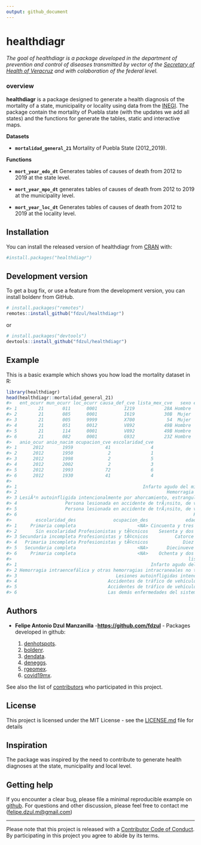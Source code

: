 ```yaml
---
output: github_document
---
```


<!-- README.md is generated from README.Rmd. Please edit that file -->



# healthdiagr

<!-- badges: start -->
<!-- badges: end -->

*The goal of healthdiagr is a package developed in the department of prevention and control of diseases transmitted by vector of the [Secretary of Health of Veracruz](https://www.ssaver.gob.mx/) and with colaboration of the federal level.*

### **overview**

**healthdiagr** is a package designed to generate a health diagnosis of the mortality of a state, municipality or locality using data from the [INEGI](https://www.inegi.org.mx/programas/mortalidad/#Datos_abiertos). The package contain the mortality of Puebla state (with the updates we add all states) and the functions for generate the tables, static and interactive maps.


**Datasets**

  - **`mortalidad_general_21`** Mortality of Puebla State (2012_2019).

**Functions**

  - **`mort_year_edo_dt`** Generates tables of causes of death from 2012 to 2019 at the state level.
  
  - **`mort_year_mpo_dt`** generates tables of causes of death from 2012 to 2019 at the municipality level.
  
  - **`mort_year_loc_dt`** Generates tables of causes of death from 2012 to 2019 at the locality level.

## Installation

You can install the released version of healthdiagr from [CRAN](https://CRAN.R-project.org) with:

``` r
#install.packages("healthdiagr")
```

## Development version

To get a bug fix, or use a feature from the development version, you can install boldenr from GitHub.

``` r
# install.packages("remotes")
remotes::install_github("fdzul/healthdiagr")
```
or

``` r
# install.packages("devtools")
devtools::install_github("fdzul/healthdiagr")
```

## Example

This is a basic example which shows you how load the mortality dataset in R:


```r
library(healthdiagr)
head(healthdiagr::mortalidad_general_21)
#>   ent_ocurr mun_ocurr loc_ocurr causa_def_cve lista_mex_cve   sexo edad_cve
#> 1        21       011      0001          I219           28A Hombre     4053
#> 2        21       085      0001          I619           30B  Mujer     4062
#> 3        21       005      9999          X700            54  Mujer     4014
#> 4        21       051      0012          V892           49B Hombre     4010
#> 5        21       114      0001          V892           49B Hombre     4019
#> 6        21       082      0001          G932           23Z Hombre     4082
#>   anio_ocur anio_nacim ocupacion_cve escolaridad_cve
#> 1      2012       1959            41               4
#> 2      2012       1950             2               1
#> 3      2012       1998             2               5
#> 4      2012       2002             2               3
#> 5      2012       1993            72               6
#> 6      2012       1930            41               4
#>                                                                                         causa_def_des
#> 1                                               Infarto agudo del miocardio, sin otra especificaciÃ³n
#> 2                                                        Hemorragia intraencefÃ¡lica, no especificada
#> 3 LesiÃ³n autoinfligida intencionalmente por ahorcamiento, estrangulamiento o sofocaciÃ³n en vivienda
#> 4                  Persona lesionada en accidente de trÃ¡nsito, de vehÃ­culo de motor no especificado
#> 5                  Persona lesionada en accidente de trÃ¡nsito, de vehÃ­culo de motor no especificado
#> 6                                                                  HipertensiÃ³n intracraneal benigna
#>         escolaridad_des              ocupacion_des              edad_des
#> 1     Primaria completa                       <NA> Cincuenta y tres años
#> 2       Sin escolaridad Profesionistas y tÃ©cnicos    Sesenta y dos años
#> 3 Secundaria incompleta Profesionistas y tÃ©cnicos          Catorce años
#> 4   Primaria incompleta Profesionistas y tÃ©cnicos             Diez años
#> 5   Secundaria completa                       <NA>       Diecinueve años
#> 6     Primaria completa                       <NA>    Ochenta y dos años
#>                                                                  lista_mex_des
#> 1                                                  Infarto agudo del miocardio
#> 2 Hemorragia intraencefálica y otras hemorragias intracraneales no traumáticas
#> 3                                     Lesiones autoinfligidas intencionalmente
#> 4                                  Accidentes de tráfico de vehículos de motor
#> 5                                  Accidentes de tráfico de vehículos de motor
#> 6                                  Las demás enfermedades del sistema nervioso
```

## Authors

* **Felipe Antonio Dzul Manzanilla** -**https://github.com/fdzul** - Packages developed in github:

  1) [denhotspots](https://github.com/fdzul/denhotspots). 
  2) [boldenr](https://github.com/fdzul/boldenr). 
  3) [dendata](https://github.com/fdzul/dendata).
  4) [deneggs](https://github.com/fdzul/deneggs).
  5) [rgeomex](https://github.com/fdzul/rgeomex).
  6) [covid19mx](https://github.com/fdzul/covid19mx).


See also the list of [contributors](https://github.com/fdzul/deneggs/contributors) who participated in this project.

## License

This project is licensed under the MIT License - see the [LICENSE.md](LICENSE.md) file for details


## Inspiration

The package was inspired by the need to contribute to generate health diagnoses at the state, municipality and local level.

## Getting help

If you encounter a clear bug, please file a minimal reproducible example
on [github](https://github.com/fdzul/healthdiagr/issues). For questions
and other discussion, please feel free to contact me (felipe.dzul.m@gmail.com)

-----

Please note that this project is released with a [Contributor Code of
Conduct](https://dplyr.tidyverse.org/CODE_OF_CONDUCT). By participating
in this project you agree to abide by its terms.

